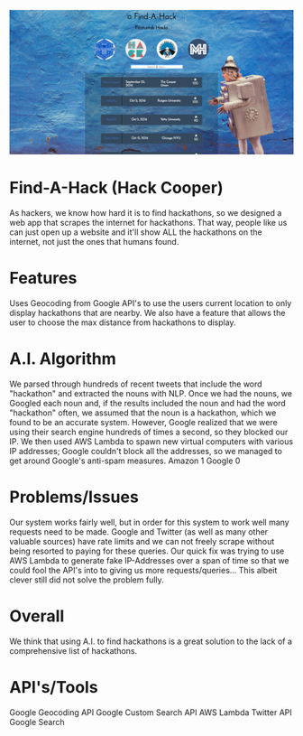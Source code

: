 ![](main.png)

# Find-A-Hack (Hack Cooper)
As hackers, we know how hard it is to find hackathons, so we designed a web app that scrapes the internet for hackathons. That way, people like us can just open up a website and it'll show ALL the hackathons on the internet, not just the ones that humans found.

# Features
Uses Geocoding from Google API's to use the users current location to only display hackathons that are nearby. We also have a feature that allows the user to choose the max distance from hackathons to display.

# A.I. Algorithm
We parsed through hundreds of recent tweets that include the word "hackathon" and extracted the nouns with NLP. Once we had the nouns, we Googled each noun and, if the results included the noun and had the word "hackathon" often, we assumed that the noun is a hackathon, which we found to be an accurate system. However, Google realized that we were using their search engine hundreds of times a second, so they blocked our IP. We then used AWS Lambda to spawn new virtual computers with various IP addresses; Google couldn't block all the addresses, so we managed to get around Google's anti-spam measures. Amazon 1 Google 0

# Problems/Issues
Our system works fairly well, but in order for this system to work well many requests need to be made. Google and Twitter (as well as many other valuable sources) have rate limits and we can not freely scrape without being resorted to paying for these queries. Our quick fix was trying to use AWS Lambda to generate fake IP-Addresses over a span of time so that we could fool the API's into to giving us more requests/queries... This albeit clever still did not solve the problem fully.

# Overall
We think that using A.I. to find hackathons is a great solution to the lack of a comprehensive list of hackathons.

# API's/Tools
Google Geocoding API
Google Custom Search API
AWS Lambda
Twitter API
Google Search
